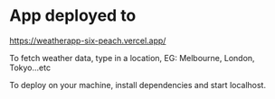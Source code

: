 # App deployed to

https://weatherapp-six-peach.vercel.app/

To fetch weather data, type in a location,
EG: Melbourne, London, Tokyo...etc

To deploy on your machine, install dependencies and start localhost.
